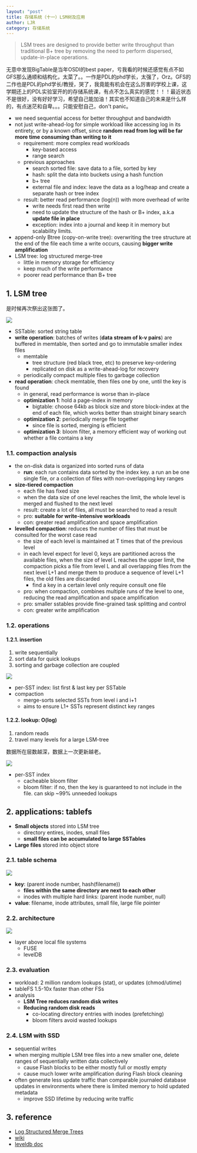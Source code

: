 ```yaml
---
layout: "post"
title: 存储系统（十一）LSM树及应用
author: LJR
category: 存储系统
---
```


> LSM trees are designed to provide better write throughput than traditional B+ tree by removing the need to perform dispersed, update-in-place operations.

无意中发现BigTable是当年OSDI的best paper，亏我看的时候还感觉有点不如GFS那么通顺和结构化，太菜了。。一作是PDL的phd学长，太强了，Orz。GFS的二作也是PDL的phd学长/教授，哭了，我竟能有机会在这么厉害的学校上课，这学期还上的PDL实验室开的的存储系统课，有点不怎么真实的感觉！！！最近状态不是很好，没有好好学习，希望自己能加油！其实也不知道自己的未来是什么样的，有点迷茫和自卑。。。只能安慰自己，don't panic。

+ we need sequential access for better throughput and bandwidth
+ not just write-ahead-log for simple workload like accessing log in its entirety, or by a known offset, since **random read from log will be far more time consuming than writing to it**
  + requirement: more complex read workloads
    + key-based access
    + range search
  + previous approaches
    + search sorted file: save data to a file, sorted by key
    + hash: split the data into buckets using a hash function
    + b+ tree
    + external file and index: leave the data as a log/heap and create a separate hash or tree index
  + result: better read performance (log(n)) with more overhead of write
    + write needs first read then write
    + need to update the structure of the hash or B+ index, a.k.a **update file in place**
    + exception: index into a journal and keep it in memory but scalability limits.
+ append-only Btree (copy-on-write tree): overwriting the tree structure at the end of the file each time a write occurs, causing **bigger write amplification**
+ LSM tree: log structured merge-tree
  + little in memory storage for efficiency
  + keep much of the write performance
  + poorer read performance than B+ tree

## 1. LSM tree

是时候再次祭出这张图了。

![](/assets/images/ss/9-2.png)

+ SSTable: sorted string table
+ **write operation**: batches of writes (**data stream of k-v pairs**) are buffered in memtable, then sorted and go to immutable smaller index files
  + memtable
    + tree structure (red black tree, etc) to preserve key-ordering
    + replicated on disk as a write-ahead-log for recovery
  + periodically compact multiple files to garbage collection
+ **read operation**: check memtable, then files one by one, until the key is found
  + in general, read performance is worse than in-place
  + **optimization 1**: hold a page-index in memory
    + bigtable: choose 64kb as block size and store block-index at the end of each file, which works better than straight binary search
  + **optimization 2**: periodically merge file together
    + since file is sorted, merging is efficient
  + **optimization 3**: bloom filter, a memory efficient way of working out whether a file contains a key

### 1.1. compaction analysis

+ the on-disk data is organized into sorted runs of data
  + **run**: each run contains data sorted by the index key. a run an be one single file, or a collection of files with non-overlapping key ranges
+ **size-tiered compaction**
  + each file has fixed size
  + when the data size of one level reaches the limit, the whole level is merged and flushed to the next level
  + result: create a lot of files, all must be searched to read a result
  + pro: **suitable for write-intensive workloads**
  + con: greater read amplification and space amplification
+ **levelled compaction**: reduces the number of files that must be consulted for the worst case read
  + the size of each level is maintained at T times that of the previous level
  + in each level expect for level 0, keys are partitioned across the available files, when the size of level L reaches the upper limit, the compaction picks a file from level L and all overlapping files from the next level L+1 and merge them to produce a sequence of level L+1 files, the old files are discarded
    + find a key in a certain level only require consult one file
  + pro: when compaction, combines multiple runs of the level to one, reducing the read amplification and space amplification
  + pro: smaller sstables provide fine-grained task splitting and control
  + con: greater write amplification

### 1.2. operations

#### 1.2.1. **insertion**

1. write sequentially
2. sort data for quick lookups
3. sorting and garbage collection are coupled

![](/assets/images/ss/11-2.png)

+ per-SST index: list first & last key per SSTable
+ compaction
  + merge-sorts selected SSTs from level i and i+1
  + aims to ensure L1+ SSTs represent distinct key ranges

#### 1.2.2. **lookup: O(log)**

1. random reads
2. travel many levels for a large LSM-tree

数据所在层数越深，数据上一次更新越老。

![](/assets/images/ss/11-1.png)

+ per-SST index
  + cacheable bloom filter
  + bloom filter: if no, then the key is guaranteed to not include in the file. can skip ~99% unneeded lookups

## 2. applications: tablefs

+ **Small objects** stored into LSM tree
  + directory entires, inodes, small files
  + **small files can be accumulated to large SSTables**
+ **Large files** stored into object store

### 2.1. table schema

![](/assets/images/ss/11-4.png)

+ **key**: (parent inode number, hash(filename))
  + **files within the same directory are next to each other**
  + inodes with multiple hard links: (parent inode number, null)
+ **value**: filename, inode attributes, small file, large file pointer

### 2.2. architecture

![](/assets/images/ss/11-3.png)

+ layer above local file systems
  + FUSE
  + levelDB

### 2.3. evaluation

+ workload: 2 million random lookups (stat), or updates (chmod/utime)
+ tableFS 1.5-10x faster than other FSs
+ analysis
  + **LSM Tree reduces random disk writes**
  + **Reducing random disk reads**
    + co-locating directory entries with inodes (prefetching)
    + bloom filters avoid wasted lookups

### 2.4. LSM with SSD

+ sequential writes
+ when merging multiple LSM tree files into a new smaller one, delete ranges of sequentially written data collectively
  + cause Flash blocks to be either mostly full or mostly empty
  + cause much lower write amplification during Flash block cleaning
+ often generate less update traffic than comparable journaled database updates in environments where there is limited memory to hold updated metadata
  + improve SSD lifetime by reducing write traffic

## 3. reference

+ [Log Structured Merge Trees](http://www.benstopford.com/2015/02/14/log-structured-merge-trees/)
+ [wiki](https://en.wikipedia.org/wiki/Log-structured_merge-tree)
+ [leveldb doc](https://github.com/google/leveldb/blob/master/doc/impl.md)
